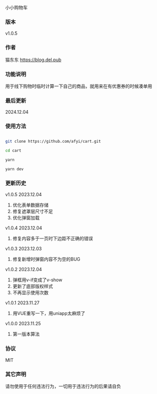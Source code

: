 小小购物车

### 版本
v1.0.5 

### 作者
猫东东 <https://blog.del.pub>

### 功能说明
用于线下购物时临时计算一下自己的商品，就用来在有优惠券的时候凑单用

### 最后更新 

2024.12.04

### 使用方法

```bash

git clone https://github.com/afyi/cart.git

cd cart

yarn

yarn dev 

```

### 更新历史

v1.0.5 2023.12.04

1. 优化表单数据存储
2. 修复遮罩层尺寸不足
3. 优化弹窗加载

v1.0.4 2023.12.04

1. 修复内容多于一页时下边距不正确的错误

v1.0.3 2023.12.03

1. 修复新增时弹窗内容不为空的BUG

v1.0.2 2023.12.04

1. 弹框用v-if变成了v-show
2. 更新了底部版权样式
3. 不再显示使用次数

v1.0.1 2023.11.27

1. 用VUE重写一下，用uniapp太麻烦了

v1.0.0 2023.11.25

1. 第一版本算法

### 协议
MIT

### 其它声明
请勿使用于任何违法行为，一切用于违法行为的后果请自负